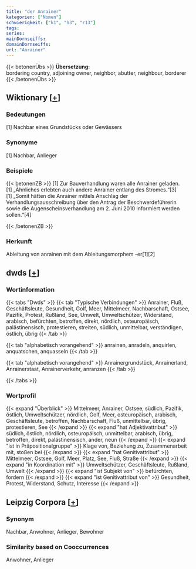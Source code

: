 ```yaml
---
title: "der Anrainer"
kategorien: ["Nomen"]
schwierigkeit: ["k1", "h3", "r13"]
tags:
series:
mainDornseiffs:
domainDornseiffs:
url: "Anrainer"
---
```


{{< betonenÜbs >}}
**Übersetzung:**  
bordering country, adjoining owner, neighbor, abutter, neighbour, borderer  
{{< /betonenÜbs >}}

## Wiktionary [[+](https://de.wiktionary.org/wiki/Anrainer)]

### Bedeutungen
[1] Nachbar eines Grundstücks oder Gewässers  

### Synonyme
[1] Nachbar, Anlieger  

### Beispiele
{{< betonenZB >}}
[1] Zur Bauverhandlung waren alle Anrainer geladen.  
[1] „Ähnliches erlebten auch andere Anrainer entlang des Stromes.“[3]  
[1] „Somit hätten die Anrainer mittels Anschlag der Verhandlungsausschreibung über den Antrag der Beschwerdeführerin sowie die Augenscheinsverhandlung am 2. Juni 2010 informiert werden sollen.“[4]  

{{< /betonenZB >}}
### Herkunft
Ableitung von anrainen mit dem Ableitungsmorphem -er[1][2]  



## dwds [[+](https://www.dwds.de/wb/Anrainer)]

### Wortinformation
{{< tabs "Dwds" >}}
{{< tab "Typische Verbindungen" >}}
Anrainer, Fluß, Geschäftsleute, Gesundheit, Golf, Meer, Mittelmeer, Nachbarschaft, Ostsee, Pazifik, Protest, Rußland, See, Umwelt, Umweltschützer, Widerstand, arabisch, befürchten, betroffen, direkt, nördlich, osteuropäisch, palästinensisch, protestieren, streiten, südlich, unmittelbar, verständigen, östlich, übrig
{{< /tab >}}

{{< tab "alphabetisch vorangehend" >}}
anrainen, anradeln, anquirlen, anquatschen, anquasseln
{{< /tab >}}

{{< tab "alphabetisch vorangehend" >}}
Anrainergrundstück, Anrainerland, Anrainerstaat, Anrainerverkehr, anranzen
{{< /tab >}}

{{< /tabs >}}

### Wortprofil
{{< expand "Überblick" >}} Mittelmeer, Anrainer, Ostsee, südlich, Pazifik, östlich, Umweltschützer, nördlich, Golf, Meer, osteuropäisch, arabisch, Geschäftsleute, betroffen, Nachbarschaft, Fluß, unmittelbar, übrig, protestieren, See {{< /expand >}}
{{< expand "hat Adjektivattribut" >}} südlich, östlich, nördlich, osteuropäisch, unmittelbar, arabisch, übrig, betroffen, direkt, palästinensisch, ander, neun {{< /expand >}}
{{< expand "ist in Präpositionalgruppe" >}} Klage von, Beziehung zu, Zusammenarbeit mit, stoßen bei {{< /expand >}}
{{< expand "hat Genitivattribut" >}} Mittelmeer, Ostsee, Golf, Meer, Platz, See, Fluß, Straße {{< /expand >}}
{{< expand "in Koordination mit" >}} Umweltschützer, Geschäftsleute, Rußland, Umwelt {{< /expand >}}
{{< expand "ist Subjekt von" >}} befürchten, fordern {{< /expand >}}
{{< expand "ist Genitivattribut von" >}} Gesundheit, Protest, Widerstand, Schutz, Interesse {{< /expand >}}

## Leipzig Corpora [[+](https://corpora.uni-leipzig.de/en/res?word=Anrainer&corpusId=deu_newscrawl-public_2018)]


### Synonym
Nachbar, Anwohner, Anlieger, Bewohner


### Similarity based on Cooccurrences
Anwohner, Anlieger

